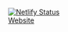 [![Netlify Status](https://api.netlify.com/api/v1/badges/132c2637-cf9f-45ee-a691-d0ae962077a7/deploy-status)](https://app.netlify.com/sites/se20/deploys)  
[Website](https://20hcb-qlqtpm.netlify.app/)
